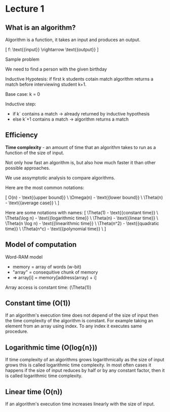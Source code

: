 # Lecture 1

## What is an algorithm?

Algorithm is a function, it takes an input and produces an output.

\[
f: \text{{input}} \rightarrow \text{{output}}
\]

Sample problem

We need to find a person with the given birthday

Inductive Hypotesis: if first k students cotain match algorithm returns a match before interviewing student k+1.

Base case: k = 0

Inductive step:

- if k` contains a match -> already returned by inductive hypothesis
- else k`+1 contains a match -> algorithm returns a match

## Efficiency

**Time complexity** - an amount of time that an algorithm takes to run as a function of the size of input.

Not only how fast an algorithm is, but also how much faster it than other possible approaches.

We use assymptotic analysis to compare algorithms.

Here are the most common notations:

\[
O(n) - \text{{upper bound}} \\
\Omega(n) - \text{{lower bound}} \\
\Theta(n) - \text{{average case}} \\
\]

Here are some notations with names:
\[
\Theta(1) - \text{{constant time}} \\
\Theta(\log n) - \text{{logarithmic time}} \\
\Theta(n) - \text{{linear time}} \\
\Theta(n \log n) - \text{{linearithmic time}} \\
\Theta(n^2) - \text{{quadratic time}} \\
\Theta(n^c) - \text{{polynomial time}} \\
\]

## Model of computation

Word-RAM model

- memory = array of words (w-bit)
- "array" = consequitive chunk of memory
- => array[i] = memory[address(array) + i]

Array access is constant time: \(\Theta(1)\)

## Constant time \(O(1)\)

If an algorithm's execution time does not depend of the size of input then the time complexity of the algorithm is constant. For example taking an element from an array using index. To any index it executes same procedure.

## Logarithmic time \(O(log{n})\)

If time complexity of an algorithms grows logarithmically as the size of input grows this is called logarithmic time complexity. In most often cases it happens if the size of input reduces by half or by any constant factor, then it is called logarithmic time complexity.

## Linear time \(O(n)\)

If an algorithm's execution time increases linearly with the size of input.

